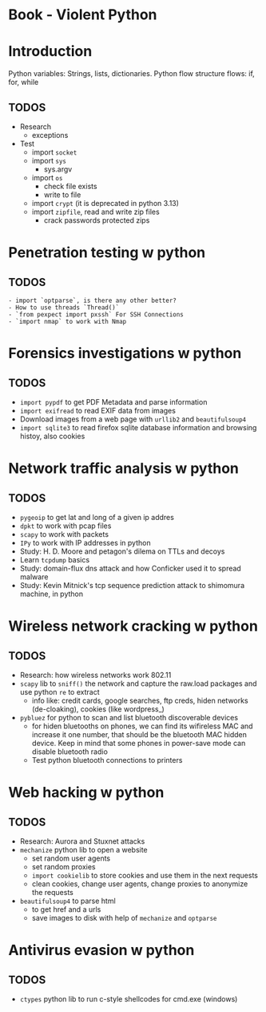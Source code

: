 # Book - Violent Python

# Introduction
Python variables: Strings, lists, dictionaries.
Python flow structure flows: if, for, while
## TODOS
- Research
    - exceptions
- Test
    - import `socket`
    - import `sys`
        - sys.argv
    - import `os`
        - check file exists
        - write to file
    - import `crypt` (it is deprecated in python 3.13)
    - import `zipfile`, read and write zip files
        - crack passwords protected zips

# Penetration testing w python
## TODOS
    - import `optparse`, is there any other better?
    - How to use threads `Thread()`
    - `from pexpect import pxssh` For SSH Connections
    - `import nmap` to work with Nmap

# Forensics investigations w python
## TODOS
- `import pypdf` to get PDF Metadata and parse information
- `import exifread` to read EXIF data from images
- Download images from a web page with `urllib2` and `beautifulsoup4`
- `import sqlite3` to read firefox sqlite database information and browsing histoy, also cookies

# Network traffic analysis w python
## TODOS
- `pygeoip` to get lat and long of a given ip addres
- `dpkt` to work with pcap files
- `scapy` to work with packets
- `IPy` to work with IP addresses in python
- Study: H. D. Moore and petagon's dilema on TTLs and decoys
- Learn `tcpdump` basics
- Study: domain-flux dns attack and how Conficker used it to spread malware
- Study: Kevin Mitnick's tcp sequence prediction attack to shimomura machine, in python

# Wireless network cracking w python
## TODOS
- Research: how wireless networks work 802.11
- `scapy` lib to `sniff()` the network and capture the raw.load packages and use python `re` to extract
    - info like: credit cards, google searches, ftp creds, hiden networks (de-cloaking), cookies (like wordpress_)
- `pybluez` for python to scan and list bluetooth discoverable devices
    - for hiden bluetooths on phones, we can find its wifireless MAC and increase it one number, that should be the bluetooth MAC hidden device. Keep in mind that some phones in power-save mode can disable bluetooth radio
    - Test python bluetooth connections to printers

# Web hacking w python
## TODOS
- Research: Aurora and Stuxnet attacks
- `mechanize` python lib to open a website
    - set random user agents
    - set random proxies
    - `import cookielib` to store cookies and use them in the next requests
    - clean cookies, change user agents, change proxies to anonymize the requests
- `beautifulsoup4` to parse html
    - to get href and a urls
    - save images to disk with help of `mechanize` and `optparse`
# Antivirus evasion w python
## TODOS
- `ctypes` python lib to run c-style shellcodes for cmd.exe (windows)
